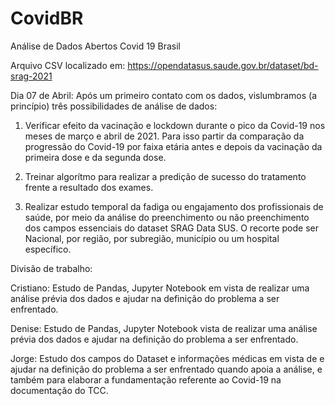 # CovidBR
Análise de Dados Abertos Covid 19 Brasil

Arquivo CSV localizado em: https://opendatasus.saude.gov.br/dataset/bd-srag-2021


Dia 07 de Abril:
Após um primeiro contato com os dados, vislumbramos (a princípio) três possibilidades de análise de dados:
1) Verificar efeito da vacinação e lockdown durante o pico da Covid-19 nos meses de março e abril de 2021. Para isso partir da comparação da progressão do Covid-19 por faixa etária antes e depois da vacinação da primeira dose e da segunda dose.
 
2) Treinar algorítmo para realizar a predição de sucesso do tratamento frente a resultado dos exames. 

3) Realizar estudo temporal da fadiga ou engajamento dos profissionais de saúde, por meio da análise do preenchimento ou não preenchimento dos campos essenciais do dataset SRAG Data SUS. O recorte pode ser Nacional, por região, por subregião, município ou um hospital específico.

Divisão de trabalho:

Cristiano: Estudo de Pandas, Jupyter Notebook em vista de realizar uma análise prévia dos dados e ajudar na definição do problema a ser enfrentado.

Denise: Estudo de Pandas, Jupyter Notebook vista de realizar uma análise prévia dos dados e ajudar na definição do problema a ser enfrentado.

Jorge: Estudo dos campos do Dataset e informações médicas em vista de e ajudar na definição do problema a ser enfrentado quando apoia a análise, e também para elaborar a fundamentação referente ao Covid-19 na documentação do TCC.
